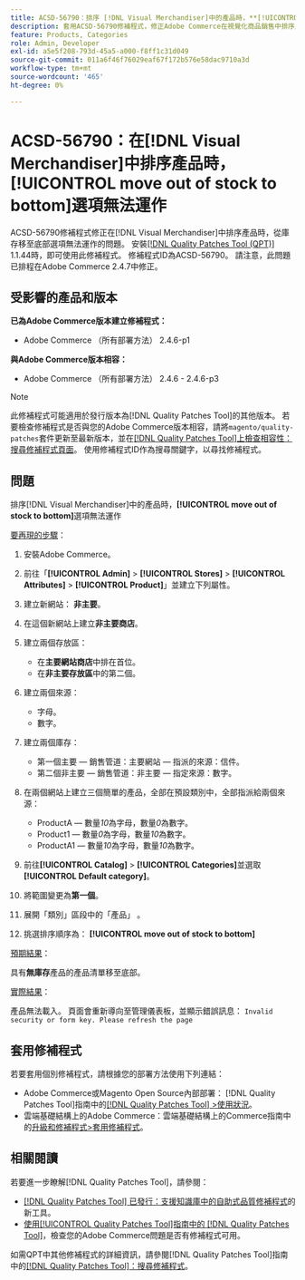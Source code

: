 ```yaml
---
title: ACSD-56790：排序 [!DNL Visual Merchandiser]中的產品時，**[!UICONTROL move out of stock to bottom]**選項無法運作
description: 套用ACSD-56790修補程式，修正Adobe Commerce在視覺化商品銷售中排序產品時，從庫存移至底部選項無法運作的問題。
feature: Products, Categories
role: Admin, Developer
exl-id: a5e5f208-793d-45a5-a000-f8ff1c31d049
source-git-commit: 011a6f46f76029eaf67f172b576e58dac9710a3d
workflow-type: tm+mt
source-wordcount: '465'
ht-degree: 0%

---
```


# ACSD-56790：在[!DNL Visual Merchandiser]中排序產品時，**[!UICONTROL move out of stock to bottom]**&#x200B;選項無法運作

ACSD-56790修補程式修正在[!DNL Visual Merchandiser]中排序產品時，從庫存移至底部選項無法運作的問題。 安裝[[!DNL Quality Patches Tool (QPT)]](https://experienceleague.adobe.com/zh-hant/docs/commerce-operations/tools/quality-patches-tool/quality-patches-tool-to-self-serve-quality-patches) 1.1.44時，即可使用此修補程式。 修補程式ID為ACSD-56790。 請注意，此問題已排程在Adobe Commerce 2.4.7中修正。

## 受影響的產品和版本

**已為Adobe Commerce版本建立修補程式：**

* Adobe Commerce （所有部署方法） 2.4.6-p1

**與Adobe Commerce版本相容：**

* Adobe Commerce （所有部署方法） 2.4.6 - 2.4.6-p3

>[!NOTE]
>
>此修補程式可能適用於發行版本為[!DNL Quality Patches Tool]的其他版本。 若要檢查修補程式是否與您的Adobe Commerce版本相容，請將`magento/quality-patches`套件更新至最新版本，並在[[!DNL Quality Patches Tool]上檢查相容性：搜尋修補程式頁面](https://experienceleague.adobe.com/tools/commerce-quality-patches/index.html?lang=zh-Hant)。 使用修補程式ID作為搜尋關鍵字，以尋找修補程式。

## 問題

排序[!DNL Visual Merchandiser]中的產品時，**[!UICONTROL move out of stock to bottom]**&#x200B;選項無法運作

<u>要再現的步驟</u>：

1. 安裝Adobe Commerce。
1. 前往「**[!UICONTROL Admin]** > **[!UICONTROL Stores]** > **[!UICONTROL Attributes]** > **[!UICONTROL Product]**」並建立下列屬性。
1. 建立新網站： **非主要**。
1. 在這個新網站上建立&#x200B;**非主要商店**。
1. 建立兩個存放區：

   * 在&#x200B;**主要網站商店**&#x200B;中排在首位。
   * 在&#x200B;**非主要存放區**&#x200B;中的第二個。

1. 建立兩個來源：
   * 字母。
   * 數字。

1. 建立兩個庫存：
   * 第一個主要 — 銷售管道：主要網站 — 指派的來源：信件。
   * 第二個非主要 — 銷售管道：非主要 — 指定來源：數字。

1. 在兩個網站上建立三個簡單的產品，全部在預設類別中，全部指派給兩個來源：

   * ProductA — 數量&#x200B;*10*&#x200B;為字母，數量&#x200B;*0*&#x200B;為數字。
   * Product1 — 數量&#x200B;*0*&#x200B;為字母，數量&#x200B;*10*&#x200B;為數字。
   * ProductA1 — 數量&#x200B;*10*&#x200B;為字母，數量&#x200B;*10*&#x200B;為數字。

1. 前往&#x200B;**[!UICONTROL Catalog]** > **[!UICONTROL Categories]**&#x200B;並選取&#x200B;**[!UICONTROL Default category]**。
1. 將範圍變更為&#x200B;**第一個**。
1. 展開「類別」區段中的「產品」 。
1. 挑選排序順序為： **[!UICONTROL move out of stock to bottom]**

<u>預期結果</u>：

具有&#x200B;**無庫存**&#x200B;產品的產品清單移至底部。

<u>實際結果</u>：

產品無法載入。 頁面會重新導向至管理儀表板，並顯示錯誤訊息： `Invalid security or form key. Please refresh the page`

## 套用修補程式

若要套用個別修補程式，請根據您的部署方法使用下列連結：

* Adobe Commerce或Magento Open Source內部部署： [!DNL Quality Patches Tool]指南中的[[!DNL Quality Patches Tool] >使用狀況](/help/tools/quality-patches-tool/usage.md)。
* 雲端基礎結構上的Adobe Commerce：雲端基礎結構上的Commerce指南中的[升級和修補程式>套用修補程式](https://experienceleague.adobe.com/docs/commerce-cloud-service/user-guide/develop/upgrade/apply-patches.html?lang=zh-Hant)。

## 相關閱讀

若要進一步瞭解[!DNL Quality Patches Tool]，請參閱：

* [[!DNL Quality Patches Tool] 已發行：支援知識庫中的自助式品質修補程式](https://experienceleague.adobe.com/zh-hant/docs/commerce-operations/tools/quality-patches-tool/quality-patches-tool-to-self-serve-quality-patches)的新工具。
* [使用[!UICONTROL Quality Patches Tool]指南中的 [!DNL Quality Patches Tool]](/help/tools/quality-patches-tool/patches-available-in-qpt/check-patch-for-magento-issue-with-magento-quality-patches.md)，檢查您的Adobe Commerce問題是否有修補程式可用。


如需QPT中其他修補程式的詳細資訊，請參閱[!DNL Quality Patches Tool]指南中的[[!DNL Quality Patches Tool]：搜尋修補程式](https://experienceleague.adobe.com/tools/commerce-quality-patches/index.html?lang=zh-Hant)。
